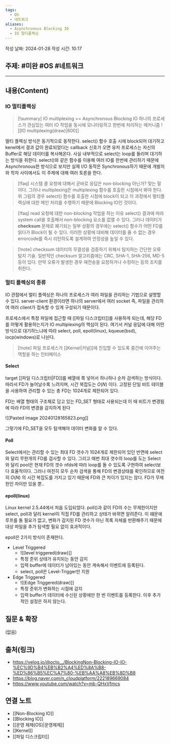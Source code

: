 ```yaml
---
tags:
  - OS
  - 네트워크
aliases:
  - Asynchronous Blocking IO
  - IO 멀티플렉싱
---
```

작성 날짜: 2024-01-28
작성 시간: 10:17

## 주제: #미완 #OS #네트워크 

----
## 내용(Content)
### IO 멀티플렉싱
>[!summary] IO multiplexing == Asynchronous Blocking IO
>하나의 프로세스가 관심있는 여러 IO 작업을 동시에 모니터링하고 한번에 처리하는 메커니즘
>![[IO multiplexing(draw)|600]]

멀티 플렉싱 방식은 동기적으로 동작한다. select() 함수 호출 시에 block되어 대기하고 kenel에서 결과 값이 완료되었다는 callback 신호가 오면 유저 프로세스는 자신의 Buffer로 해당 데이터를 복사해온다. 사실 내부적으로 select는 loop를 돌리며 대기하는 방식을 취한다. select()와 같은 함수를 이용해 여러 IO를 한번에 관리하기 때문에 Asynchronous한 방식으로 보지만 실제 I/O 동작은 Synchronous하기 때문에 개발자와 학자 사이에서도 이 주제에 대해 여러 토론을 한다.

>[!faq] 시스템 콜 요청에 대해서 곧바로 응답은 non-blocking 아닌가?
>맞는 말이다. 그러나 multiplexing은 multiplexing 함수를 호출한 시점에서 봐야 한다. 위 그림의 경우 select() 함수를 호출한 시점에 block이 되고 이 과정에서 멀티플렉싱에 대한 메인 처리를 수행하기 때문에 Blocking IO인 것이다.

>[!faq] read 요청에 대한 non-blocking 작업을 하는 이유
>select() 결과에 따라 system call을 호출해서 non-blocking 요소를 없앨 수 있다. 그러나 데이터가 **checksum** 문제로 폐기되는 일부 상황의 경우에는 select() 함수가 어떤 FD를 읽다가 Block이 될 수 있다. 이러한 상황에 대비해 데이터를 줄 수 없는 경우 errorcode를 즉시 리턴하도록 설계하여 안정성을 높일 수 있다.

>[!note] checksum
>데이터의 무결성을 검증하기 위해서 탐지하는 간단한 오류 탐지 기술. 일반적인 checksum 알고리즘에는 CRC, SHA-1, SHA-256, MD-5등이 있다. 만약 오류가 발생한 경우 재전송을 요청하거나 수정하는 등의 조치를 취한다.

### 멀티 플렉싱의 종류
IO 관점에서 멀티 플렉싱은 하나의 프로세스가 여러 파일을 관리하는 기법으로 설명할 수 있다. server-client 환경이라면 하나의 server에서 여러 socket 즉, 파일을 관리하여 여러 client가 접속할 수 있게 구성되기 때문이다.

프로세스에서 특정 파일에 접근할 때 [[파일 디스크립터]]를 사용하게 되는데, 해당 FD를 어떻게 활용하는지가 IO multiplexing의 핵심이 된다. 여기서 커널 응답에 대해 어떤 방식으로 대기하느냐에 따라 select, poll, epoll(linux), kqueue(bsd), iocp(windows)로 나뉜다.


>[!note] 파일
>프로세스가 [[Kernel|커널]]에 진입할 수 있도록 중간에 이어주는 역할을 하는 인터페이스

#### Select
target [[파일 디스크립터|FD]]를 배열에 쭉 넣어서 하나하나 순차 검색하는 방식이다. 따라서 FD가 늘어날수록 느려지며, 시간 복잡도는 $O(N)$ 이다. 고정된 단일 비트 테이블을 사용하여 관리할 수 있는 총 FD는 1024개로 제한되어 있다.

FD는 배열 형태의 구조체로 담고 있는 FD_SET 형태로 사용되는데 이 때 비트가 변경됨에 따라 FD의 변경을 감지하게 된다

![[Pasted image 20240128165823.png]]

그렇기에 FD_SET을 모두 탐색해야 데이터 변화를 알 수 있다.

#### Poll
Select에서는 관리할 수 있는 최대 FD 갯수가 1024개로 제한되어 있던 반면에 select와 달리 무한개의 FD를 검사할 수 있다. 그리고 매번 최대 갯수의 loop를 도는 Select와 달리 pool은 현재 FD의 갯수 nfds에 따라 loop를 돌 수 있도록 구현하여 select보다 효율적이다. 그러나 여전히 모두 순차 검색을 통해 FD의 변경상태를 확인하므로 여전히 $O(N)$ 의 시간 복잡도를 가지고 있기 때문에 FD와 큰 차이가 있지는 않다. FD가 무제한인 차이만 있을 뿐..

#### epoll(linux)
Linux kernel 2.5.44에서 처음 도입되었다. poll()과 같이 FD의 수는 무제한이지만 select, poll과 달리 kernel이 직접 FD를 관리하고 상태가 바뀌면 알려준다. 이 떄문에 루프를 돌 필요가 없고, 변화가 감지된 FD 갯수가 아닌 목록 자체를 반환해주기 때문에 대상 파일을 추가 탐색할 필요 없이 효과적이다. 

epoll은 2가지 방식이 존재한다.
- Level Triggered
	- ![[level triggered(draw)]]
	- 특정 준위 상태가 유지되는 동안 감지
	- 입력 buffer에 데이터가 남아있는 동안 계속해서 이벤트에 등록된다.
	- select, poll은 Level-Trigger만 지원
- Edge Triggered
	- ![[Edge Triggered(draw)]]
	- 특정 준위가 변화하는 시점에 감지
	- 입력 buffer가 데이터에 수신된 상황에만 한 번 이벤트를 등록한다. 이후 추가적인 설정은 하지 않는다.


## 질문 & 확장

(없음)

## 출처(링크)
- https://velog.io/@octo__/BlockingNon-Blocking-IO-IO-%EC%9D%B4%EB%B2%A4%ED%8A%B8-%ED%86%B5%EC%A7%80-%EB%AA%A8%EB%8D%B8
- https://blog.naver.com/n_cloudplatform/222189669084
- https://www.youtube.com/watch?v=mb-QHxVfmcs
## 연결 노트
- [[Non-Blocking IO]]
- [[Blocking IO]]
- [[운영 체제(OS)|운영체제]]
- [[Kernel]]
- [[파일 디스크립터]]






